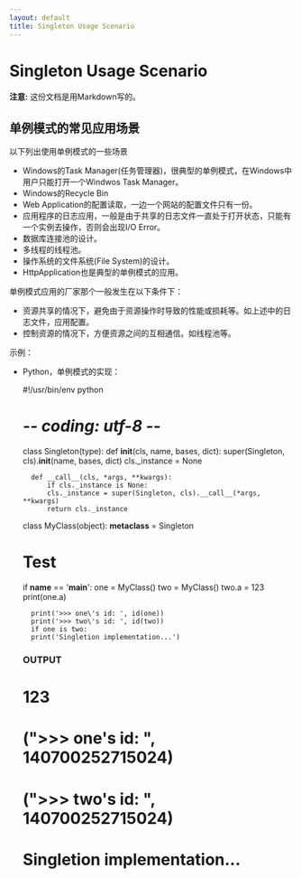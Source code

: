 ```yaml
---
layout: default
title: Singleton Usage Scenario
---
```


Singleton Usage Scenario
========================

**注意:** 这份文档是用Markdown写的。

## 单例模式的常见应用场景

以下列出使用单例模式的一些场景

- Windows的Task Manager(任务管理器)，很典型的单例模式，在Windows中用户只能打开一个Windwos Task Manager。
- Windows的Recycle Bin
- Web Application的配置读取，一边一个网站的配置文件只有一份。
- 应用程序的日志应用，一般是由于共享的日志文件一直处于打开状态，只能有一个实例去操作，否则会出现I/O Error。
- 数据库连接池的设计。
- 多线程的线程池。
- 操作系统的文件系统(File System)的设计。
- HttpApplication也是典型的单例模式的应用。

单例模式应用的厂家那个一般发生在以下条件下：

- 资源共享的情况下，避免由于资源操作时导致的性能或损耗等。如上述中的日志文件，应用配置。
- 控制资源的情况下，方便资源之间的互相通信。如线程池等。

示例：

- Python，单例模式的实现：

    #!/usr/bin/env python
    # -*- coding: utf-8 -*-
    
    class Singleton(type):
        def __init__(cls, name, bases, dict):
            super(Singleton, cls).__init__(name, bases, dict)
            cls._instance = None
    
        def __call__(cls, *args, **kwargs):
            if cls._instance is None:
            cls._instance = super(Singleton, cls).__call__(*args, **kwargs)
            return cls._instance
    
     class MyClass(object):
         __metaclass__ = Singleton
    
    # Test
    if __name__ == '__main__':
        one = MyClass()
        two = MyClass()
        two.a = 123
        print(one.a)
    
        print('>>> one\'s id: ', id(one))
        print('>>> two\'s id: ', id(two))
        if one is two:
        print('Singletion implementation...')
    
    ### OUTPUT ###
    # 123
    # (">>> one's id: ", 140700252715024)
    # (">>> two's id: ", 140700252715024)
    # Singletion implementation...

